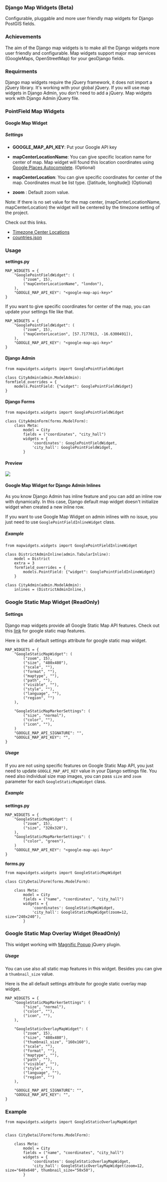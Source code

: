 ### Django Map Widgets (Beta)
Configurable, pluggable and more user friendly map widgets for Django PostGIS fields.

### Achievements
The aim of the Django map widgets is to make all the Django widgets more user friendly and configurable. Map widgets support major map services (GoogleMaps, OpenStreetMap) for your geoDjango fields.

### Requirments

Django map widgets require the jQuery framework, it does not import a jQuery library. It's working with your global jQuery. If you will use map widgets in Django Admin, you don't need to add a jQuery. Map widgets work with Django Admin jQuery file. 

### PointField Map Widgets

#### Google Map Widget
##### Settings

* **GOOGLE_MAP_API_KEY**: Put your Google API key

* **mapCenterLocationName**: You can give specific location name for center of map. Map widget will found this location coordinates using <a href="https://developers.google.com/maps/documentation/javascript/examples/places-autocomplete" target="_blank"> Google Places Autocomplete</a>. (Optional)

* **mapCenterLocation**: You can give specific coordinates for center of the map. Coordinates must be list type. ([latitude, longitude]) (Optional)

* **zoom** : Default zoom value.

Note: If there is no set value for the map center, (mapCenterLocationName, mapCenterLocation) the widget will be centered by the timezone setting of the project.

Check out this links.

- <a href="https://github.com/erdem/django-map-widgets/blob/master/mapwidgets/constants.py">Timezone Center Locations</a>
- <a href="https://gist.github.com/erdem/8c7d26765831d0f9a8c62f02782ae00d">countries.json</a>


### Usage 

**settings.py**    

    MAP_WIDGETS = {
        "GooglePointFieldWidget": (
            ("zoom", 15),
            ("mapCenterLocationName", "london"),
        ),
        "GOOGLE_MAP_API_KEY": "<google-map-api-key>"
    }

If you want to give specific coordinates for center of the map, you can update your settings file like that. 

    MAP_WIDGETS = {
        "GooglePointFieldWidget": (
            ("zoom", 15),
            ("mapCenterLocation", [57.7177013, -16.6300491]),
        ),
        "GOOGLE_MAP_API_KEY": "<google-map-api-key>"
    }

#### Django Admin
    
    from mapwidgets.widgets import GooglePointFieldWidget
    
    class CityAdmin(admin.ModelAdmin):
    formfield_overrides = {
        models.PointField: {"widget": GooglePointFieldWidget}
    }


#### Django Forms

    from mapwidgets.widgets import GooglePointFieldWidget
    
    class CityAdminForm(forms.ModelForm):
        class Meta:
            model = City
            fields = ("coordinates", "city_hall")
            widgets = {
                'coordinates': GooglePointFieldWidget,
                'city_hall': GooglePointFieldWidget,
            }


#### Preview

![](http://i.imgur.com/QpBycQu.png)

#### Google Map Widget for Django Admin Inlines

As you know Django Admin has inline feature and you can add an inline row with dynamically. In this case, Django default map widget doesn't initialize widget when created a new inline row. 

If you want to use Google Map Widget on admin inlines with no issue, you just need to use `GooglePointFieldInlineWidget` class. 

##### Example

    from mapwidgets.widgets import GooglePointFieldInlineWidget
    
    class DistrictAdminInline(admin.TabularInline):
        model = District
        extra = 3
        formfield_overrides = {
            models.PointField: {"widget": GooglePointFieldInlineWidget}
        }
        
    class CityAdmin(admin.ModelAdmin):
        inlines = (DistrictAdminInline,)


### Google Static Map Widget (ReadOnly)

#### Settings

Django map widgets provide all Google Static Map API features. Check out this <a href="https://developers.google.com/maps/documentation/static-maps/intro" target="_blank">link</a> for google static map features. 

Here is the all default settings attribute for google static map widget.

    MAP_WIDGETS = {
        "GoogleStaticMapWidget": (
            ("zoom", 15),
            ("size", "480x480"),
            ("scale", ""),
            ("format", ""),
            ("maptype", ""),
            ("path", ""),
            ("visible", ""),
            ("style", ""),
            ("language", ""),
            ("region", "")
        ),
    
        "GoogleStaticMapMarkerSettings": (
            ("size", "normal"),
            ("color", ""),
            ("icon", ""),
        )
        "GOOGLE_MAP_API_SIGNATURE": "",
        "GOOGLE_MAP_API_KEY": "",
    }    


##### Usage

If you are not using specific features on Google Static Map API, you just need to update `GOOGLE_MAP_API_KEY` value in your Django settings file. You need also individual size map images, you can pass `size` and `zoom` parameter for each `GoogleStaticMapWidget` class. 


##### Example

**settings.py**

    MAP_WIDGETS = {
        "GoogleStaticMapWidget": (
            ("zoom", 15),
            ("size", "320x320"),
        ),
        "GoogleStaticMapMarkerSettings": (
            ("color", "green"),
        )
        "GOOGLE_MAP_API_KEY": "<google-map-api-key>"
    }

**forms.py**

    from mapwidgets.widgets import GoogleStaticMapWidget
    
    class CityDetailForm(forms.ModelForm):
    
        class Meta:
            model = City
            fields = ("name", "coordinates", "city_hall")
            widgets = {
                'coordinates': GoogleStaticMapWidget,
                'city_hall': GoogleStaticMapWidget(zoom=12, size="240x240"),
            }


### Google Static Map Overlay Widget (ReadOnly)

This widget working with <a href="https://developers.google.com/maps/documentation/static-maps/intro" target="_blank">Magnific Popup</a> jQuery plugin. 

##### Usage

You can use also all static map features in this widget. Besides you can give a `thumbnail_size` value. 
 
Here is the all default settings attribute for google static overlay map widget.

    MAP_WIDGETS = {
        "GoogleStaticMapMarkerSettings": (
            ("size", "normal"),
            ("color", ""),
            ("icon", ""),
        ),
    
        "GoogleStaticOverlayMapWidget": (
            ("zoom", 15),
            ("size", "480x480"),
            ("thumbnail_size", "160x160"),
            ("scale", ""),
            ("format", ""),
            ("maptype", ""),
            ("path", ""),
            ("visible", ""),
            ("style", ""),
            ("language", ""),
            ("region", "")
        ),
    
        "GOOGLE_MAP_API_SIGNATURE": "",
        "GOOGLE_MAP_API_KEY": "",
    }   
 

### Example

    from mapwidgets.widgets import GoogleStaticOverlayMapWidget


    class CityDetailForm(forms.ModelForm):
    
        class Meta:
            model = City
            fields = ("name", "coordinates", "city_hall")
            widgets = {
                'coordinates': GoogleStaticOverlayMapWidget,
                'city_hall': GoogleStaticOverlayMapWidget(zoom=12, size="640x640", thumbnail_size="50x50"),
            }
    
